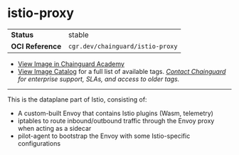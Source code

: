 <!--monopod:start-->
# istio-proxy
| | |
| - | - |
| **Status** | stable |
| **OCI Reference** | `cgr.dev/chainguard/istio-proxy` |


* [View Image in Chainguard Academy](https://edu.chainguard.dev/chainguard/chainguard-images/reference/istio-proxy/overview/)
* [View Image Catalog](https://console.enforce.dev/images/catalog) for a full list of available tags.
*[Contact Chainguard](https://www.chainguard.dev/chainguard-images) for enterprise support, SLAs, and access to older tags.*

---
<!--monopod:end-->

This is the dataplane part of Istio, consisting of:
- A custom-built Envoy that contains Istio plugins (Wasm, telemetry)
- iptables to route inbound/outbound traffic through the Envoy proxy when acting as a sidecar
- pilot-agent to bootstrap the Envoy with some Istio-specific configurations
